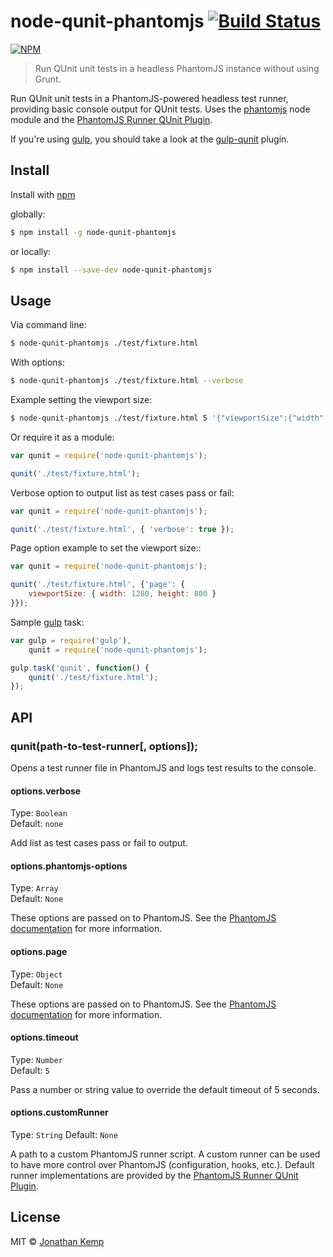 # node-qunit-phantomjs [![Build Status](https://travis-ci.org/jonkemp/node-qunit-phantomjs.svg?branch=master)](https://travis-ci.org/jonkemp/node-qunit-phantomjs)

[![NPM](https://nodei.co/npm/node-qunit-phantomjs.png?downloads=true)](https://nodei.co/npm/node-qunit-phantomjs/)

> Run QUnit unit tests in a headless PhantomJS instance without using Grunt.

Run QUnit unit tests in a PhantomJS-powered headless test runner, providing basic console output for QUnit tests. Uses the [phantomjs](https://github.com/Obvious/phantomjs) node module and the [PhantomJS Runner QUnit Plugin](https://github.com/jonkemp/qunit-phantomjs-runner).

If you're using [gulp](https://github.com/gulpjs/gulp), you should take a look at the [gulp-qunit](https://github.com/jonkemp/gulp-qunit) plugin.


## Install

Install with [npm](https://npmjs.org/package/node-qunit-phantomjs)

globally:
```bash
$ npm install -g node-qunit-phantomjs
```

or locally:
```bash
$ npm install --save-dev node-qunit-phantomjs
```

## Usage

Via command line:
```bash
$ node-qunit-phantomjs ./test/fixture.html
```
With options:
```bash
$ node-qunit-phantomjs ./test/fixture.html --verbose
```
Example setting the viewport size:

```bash
$ node-qunit-phantomjs ./test/fixture.html 5 '{"viewportSize":{"width":1000,"height":1000}}'
```

Or require it as a module:
```js
var qunit = require('node-qunit-phantomjs');

qunit('./test/fixture.html');
```

Verbose option to output list as test cases pass or fail:
```js
var qunit = require('node-qunit-phantomjs');

qunit('./test/fixture.html', { 'verbose': true });
```

Page option example to set the viewport size::
```js
var qunit = require('node-qunit-phantomjs');

qunit('./test/fixture.html', {'page': {
    viewportSize: { width: 1280, height: 800 }
}});
```

Sample [gulp](https://github.com/gulpjs/gulp) task:
```js
var gulp = require('gulp'),
    qunit = require('node-qunit-phantomjs');

gulp.task('qunit', function() {
    qunit('./test/fixture.html');
});
```

## API

### qunit(path-to-test-runner[, options]);

Opens a test runner file in PhantomJS and logs test results to the console.

#### options.verbose

Type: `Boolean`  
Default: `none`  

Add list as test cases pass or fail to output.

#### options.phantomjs-options

Type: `Array`  
Default: `None`

These options are passed on to PhantomJS. See the [PhantomJS documentation](http://phantomjs.org/api/command-line.html) for more information.

#### options.page

Type: `Object`  
Default: `None`

These options are passed on to PhantomJS. See the [PhantomJS documentation](http://phantomjs.org/page-automation.html) for more information.

#### options.timeout

Type: `Number`  
Default: `5`

Pass a number or string value to override the default timeout of 5 seconds.


#### options.customRunner

Type: `String`
Default: `None`

A path to a custom PhantomJS runner script. A custom runner can be used to have more control over PhantomJS (configuration, hooks, etc.). Default runner implementations are provided by the [PhantomJS Runner QUnit Plugin](https://github.com/jonkemp/qunit-phantomjs-runner).

## License

MIT © [Jonathan Kemp](http://jonkemp.com)
